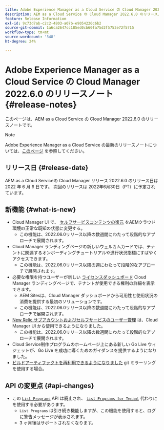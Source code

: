 ```yaml
---
title: Adobe Experience Manager as a Cloud Service の Cloud Manager 2022.6.0 のリリースノート
description: AEM as a Cloud Service の Cloud Manager 2022.6.0 のリリースノートです。
feature: Release Information
exl-id: 9c73d7ab-c2c2-4803-a07b-e9054220c6b2
source-git-commit: 1a6ca2647cc185ed0cb60fa75d2f5752e72f5715
workflow-type: tm+mt
source-wordcount: '348'
ht-degree: 24%

---
```



# Adobe Experience Manager as a Cloud Service の Cloud Manager 2022.6.0 のリリースノート {#release-notes}

このページは、AEM as a Cloud Service の Cloud Manager 2022.6.0 のリリースノートです。

>[!NOTE]
>
>Adobe Experience Manager as a Cloud Service の最新のリリースノートについては、[このページ](/help/release-notes/release-notes-cloud/release-notes-current.md) を参照してください。

## リリース日 {#release-date}

AEM as a Cloud Serviceの Cloud Manager リリース 2022.6.0 のリリース日は 2022 年 6 月 9 日です。 次回のリリースは 2022年6月30日（PT）に予定されています。

## 新機能 {#what-is-new}

* Cloud Manager UI で、 [セルフサービスコンテンツの復元](/help/operations/backup.md) をAEMクラウド環境の正常な既知の状態に変更する。
   * この機能は、2022.06.0リリース以降の数週間にわたって段階的なアプローチで展開されます。
* Cloud Manager ランディングページの新しいウェルカムカードでは、テナントに関連するオンボーディングチュートリアルや進行状況指標にすばやくアクセスできます。
   * この機能は、2022.06.0リリース以降の週にわたって段階的なアプローチで展開されます。
* 必要な権限を持つユーザーが新しい [ライセンスダッシュボード](/help/implementing/cloud-manager/license-dashboard.md) Cloud Manager ランディングページで、テナントが使用できる権利の詳細を表示できます。
   * AEM Sitesは、Cloud Manager ダッシュボードから可用性と使用状況の消費を提供する最初のソリューションです。
   * この機能は、2022.06.0リリース以降の数週間にわたって段階的なアプローチで展開されます。
* [New Relic サブアカウントおよびセルフサービスのユーザー管理](/help/implementing/cloud-manager/user-access-new-relic.md) は、Cloud Manager UI から使用できるようになりました。
   * この機能は、2022.06.0リリース以降の数週間にわたって段階的なアプローチで展開されます。
* Cloud Service制作プログラムのホームページ上にある新しい Go Live ウィジェットが、Go Live を成功に導くためのガイダンスを提供するようになりました。
* [ビルドアーティファクトを再利用できるようになりました](/help/implementing/cloud-manager/getting-access-to-aem-in-cloud/setting-up-project.md#build-artifact-reuse) git ミラーリングを使用する場合。

## API の変更点 {#api-changes}

* この [`List Programs`](https://developer.adobe.com/experience-cloud/cloud-manager/reference/api/#operation/getPrograms) API は廃止され、 [`List Programs for Tenant`](https://developer.adobe.com/experience-cloud/cloud-manager/reference/api/#operation/getProgramsForTenant) 代わりにを使用する必要があります。
   * `List Programs` は引き続き機能しますが、この機能を使用すると、ログに警告メッセージが表示されます。
   * 3 ヶ月後はサポートされなくなります。


